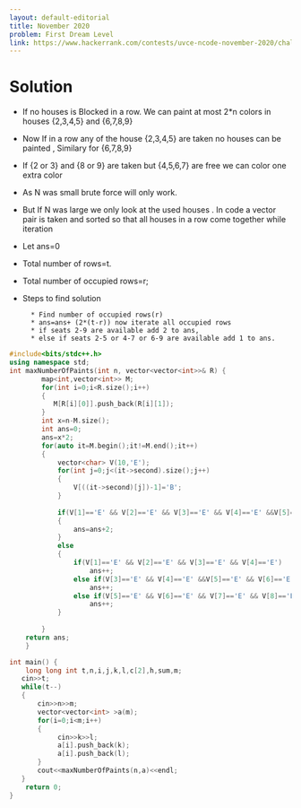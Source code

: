 ```yaml
---
layout: default-editorial
title: November 2020
problem: First Dream Level
link: https://www.hackerrank.com/contests/uvce-ncode-november-2020/challenges/q1-52
---
```

# Solution
* If no houses is Blocked in a row. We can paint at most 2*n colors in houses {2,3,4,5} and {6,7,8,9}

* Now If in a row any of the house {2,3,4,5} are taken no houses can be painted  , Similary for {6,7,8,9}

* If {2 or 3} and {8 or 9} are taken but {4,5,6,7} are free we can color one extra color

* As N was small brute force will only work. 
* But If N was large we only look at the used houses . In code a vector pair is taken and sorted so that all houses in a row come together while iteration

* Let ans=0
* Total number of rows=t.
* Total number of occupied rows=r;

* Steps to find solution

        * Find number of occupied rows(r)
        * ans=ans+ (2*(t-r)) now iterate all occupied rows
        * if seats 2-9 are available add 2 to ans,
        * else if seats 2-5 or 4-7 or 6-9 are available add 1 to ans.


~~~cpp
#include<bits/stdc++.h>
using namespace std;
int maxNumberOfPaints(int n, vector<vector<int>>& R) {
        map<int,vector<int>> M;
        for(int i=0;i<R.size();i++)
        {
           M[R[i][0]].push_back(R[i][1]);
        }
        int x=n-M.size();
        int ans=0;
        ans=x*2;
        for(auto it=M.begin();it!=M.end();it++)
        {
            vector<char> V(10,'E');
            for(int j=0;j<(it->second).size();j++)
            {
                V[((it->second)[j])-1]='B';
            }
            
            if(V[1]=='E' && V[2]=='E' && V[3]=='E' && V[4]=='E' &&V[5]=='E' && V[6]=='E' && V[7]=='E' && V[8]=='E')
            {
                ans=ans+2;
            }
            else
            {
                if(V[1]=='E' && V[2]=='E' && V[3]=='E' && V[4]=='E')
                    ans++;
                else if(V[3]=='E' && V[4]=='E' &&V[5]=='E' && V[6]=='E' )
                    ans++;
                else if(V[5]=='E' && V[6]=='E' && V[7]=='E' && V[8]=='E')
                    ans++;
            }
            
        }
    return ans;  
    }

int main() {
    long long int t,n,i,j,k,l,c[2],h,sum,m;
   cin>>t;
   while(t--)
   {
       cin>>n>>m;
       vector<vector<int> >a(m);
       for(i=0;i<m;i++)
       {
            cin>>k>>l;
            a[i].push_back(k);
            a[i].push_back(l);
       }
       cout<<maxNumberOfPaints(n,a)<<endl;  
   }
    return 0;
}
~~~

